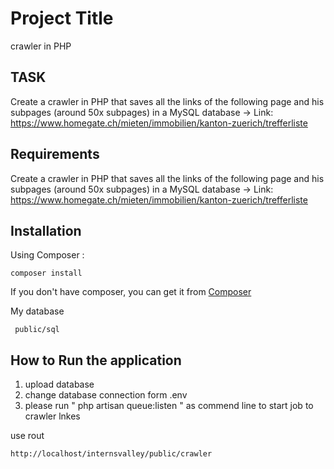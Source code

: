 # Project Title
crawler in PHP

## TASK
 Create a crawler in PHP that saves all the links of the following page and his subpages (around 50x subpages) in a MySQL database
-> Link: https://www.homegate.ch/mieten/immobilien/kanton-zuerich/trefferliste


 
## Requirements 

 Create a crawler in PHP that saves all the links of the following page and his subpages (around 50x subpages) in a MySQL database
-> Link: https://www.homegate.ch/mieten/immobilien/kanton-zuerich/trefferliste



## Installation
Using Composer :

```
composer install
```

If you don't have composer, you can get it from [Composer](https://getcomposer.org/)



My database 
```
 public/sql
```


## How to  Run the application
1. upload database 
2. change database connection form .env
3. please run " php artisan queue:listen "  as commend line
to start job to crawler lnkes 


use rout 
```
http://localhost/internsvalley/public/crawler
```




